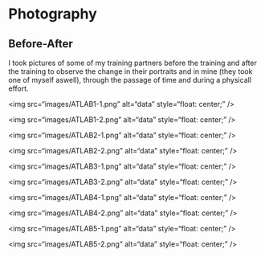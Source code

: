 # Photography

## Before-After
I took pictures of some of my training partners before the training and after the training to observe the change in their portraits and in mine (they took one of myself aswell), through the passage of time and during a physicall effort.

<img src=“images/ATLAB1-1.png”
     alt=“data”
     style=“float: center;” />

<img src=“images/ATLAB1-2.png”
     alt=“data”
     style=“float: center;” />
     
<img src=“images/ATLAB2-1.png”
     alt=“data”
     style=“float: center;” />

<img src=“images/ATLAB2-2.png”
     alt=“data”
     style=“float: center;” />

<img src=“images/ATLAB3-1.png”
     alt=“data”
     style=“float: center;” />

<img src=“images/ATLAB3-2.png”
     alt=“data”
     style=“float: center;” />

<img src=“images/ATLAB4-1.png”
     alt=“data”
     style=“float: center;” />

<img src=“images/ATLAB4-2.png”
     alt=“data”
     style=“float: center;” />

<img src=“images/ATLAB5-1.png”
     alt=“data”
     style=“float: center;” />

<img src=“images/ATLAB5-2.png”
     alt=“data”
     style=“float: center;” />